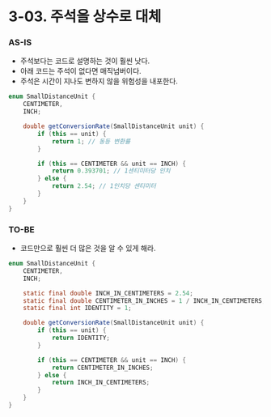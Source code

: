 # 3-03. 주석을 상수로 대체

### AS-IS

- 주석보다는 코드로 설명하는 것이 훨씬 낫다.
- 아래 코드는 주석이 없다면 매직넘버이다.
- 주석은 시간이 지나도 변하지 않을 위험성을 내포한다.

```java
enum SmallDistanceUnit {
    CENTIMETER,
    INCH;

    double getConversionRate(SmallDistanceUnit unit) {
        if (this == unit) {
            return 1; // 동등 변환률
        }

        if (this == CENTIMETER && unit == INCH) {
            return 0.393701; // 1센티미터당 인치
        } else {
            return 2.54; // 1인치당 센티미터
        }
    }
}
```

### TO-BE

- 코드만으로 훨씬 더 많은 것을 알 수 있게 해라.

```java
enum SmallDistanceUnit {
    CENTIMETER,
    INCH;

    static final double INCH_IN_CENTIMETERS = 2.54;
    static final double CENTIMETER_IN_INCHES = 1 / INCH_IN_CENTIMETERS;
    static final int IDENTITY = 1;

    double getConversionRate(SmallDistanceUnit unit) {
        if (this == unit) {
            return IDENTITY;
        }

        if (this == CENTIMETER && unit == INCH) {
            return CENTIMETER_IN_INCHES;
        } else {
            return INCH_IN_CENTIMETERS;
        }
    }
}
```
